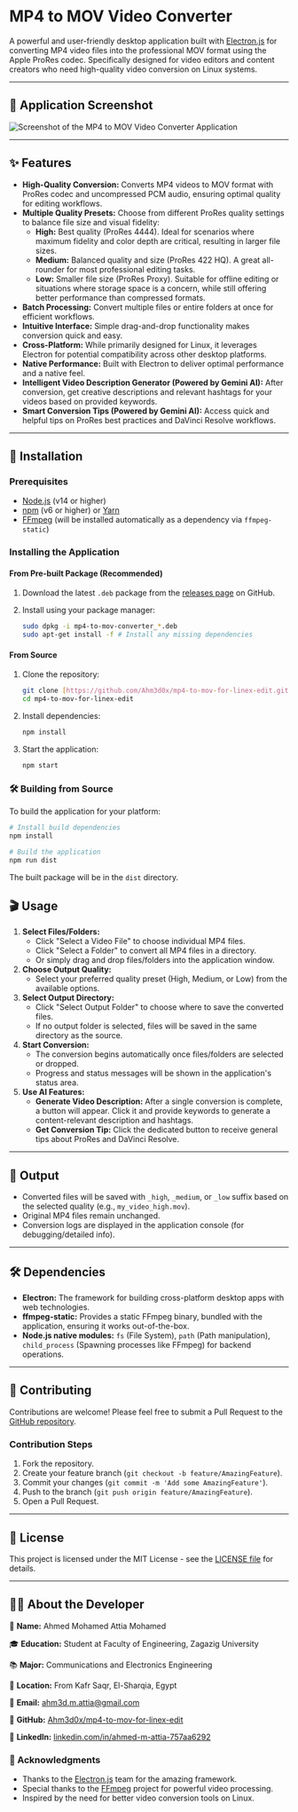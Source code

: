 


# MP4 to MOV Video Converter

A powerful and user-friendly desktop application built with [Electron.js](https://www.electronjs.org/) for converting MP4 video files into the professional MOV format using the Apple ProRes codec. Specifically designed for video editors and content creators who need high-quality video conversion on Linux systems.

---

## 📸 Application Screenshot

![Screenshot of the MP4 to MOV Video Converter Application](https://raw.githubusercontent.com/Ahm3d0x/mp4-to-mov-for-linex-edit/main/assets/Screenshot%20from%202025-06-30%2012-26-30.png)

---

## ✨ Features

* **High-Quality Conversion:** Converts MP4 videos to MOV format with ProRes codec and uncompressed PCM audio, ensuring optimal quality for editing workflows.
* **Multiple Quality Presets:** Choose from different ProRes quality settings to balance file size and visual fidelity:
    * **High:** Best quality (ProRes 4444). Ideal for scenarios where maximum fidelity and color depth are critical, resulting in larger file sizes.
    * **Medium:** Balanced quality and size (ProRes 422 HQ). A great all-rounder for most professional editing tasks.
    * **Low:** Smaller file size (ProRes Proxy). Suitable for offline editing or situations where storage space is a concern, while still offering better performance than compressed formats.
* **Batch Processing:** Convert multiple files or entire folders at once for efficient workflows.
* **Intuitive Interface:** Simple drag-and-drop functionality makes conversion quick and easy.
* **Cross-Platform:** While primarily designed for Linux, it leverages Electron for potential compatibility across other desktop platforms.
* **Native Performance:** Built with Electron to deliver optimal performance and a native feel.
* **Intelligent Video Description Generator (Powered by Gemini AI):** After conversion, get creative descriptions and relevant hashtags for your videos based on provided keywords.
* **Smart Conversion Tips (Powered by Gemini AI):** Access quick and helpful tips on ProRes best practices and DaVinci Resolve workflows.

---

## 🚀 Installation

### Prerequisites

* [Node.js](https://nodejs.org/) (v14 or higher)
* [npm](https://www.npmjs.com/) (v6 or higher) or [Yarn](https://yarnpkg.com/)
* [FFmpeg](https://ffmpeg.org/) (will be installed automatically as a dependency via `ffmpeg-static`)

### Installing the Application

#### From Pre-built Package (Recommended)

1.  Download the latest `.deb` package from the [releases page](https://github.com/Ahm3d0x/mp4-to-mov-for-linex-edit/releases) on GitHub.
2.  Install using your package manager:

    ```bash
    sudo dpkg -i mp4-to-mov-converter_*.deb
    sudo apt-get install -f # Install any missing dependencies
    ```

#### From Source

1.  Clone the repository:

    ```bash
    git clone [https://github.com/Ahm3d0x/mp4-to-mov-for-linex-edit.git](https://github.com/Ahm3d0x/mp4-to-mov-for-linex-edit.git)
    cd mp4-to-mov-for-linex-edit
    ```

2.  Install dependencies:

    ```bash
    npm install
    ```

3.  Start the application:

    ```bash
    npm start
    ```

### 🛠 Building from Source

To build the application for your platform:

```bash
# Install build dependencies
npm install

# Build the application
npm run dist
```

The built package will be in the `dist` directory.



## 🎬 Usage

1.  **Select Files/Folders:**
      * Click "Select a Video File" to choose individual MP4 files.
      * Click "Select a Folder" to convert all MP4 files in a directory.
      * Or simply drag and drop files/folders into the application window.
2.  **Choose Output Quality:**
      * Select your preferred quality preset (High, Medium, or Low) from the available options.
3.  **Select Output Directory:**
      * Click "Select Output Folder" to choose where to save the converted files.
      * If no output folder is selected, files will be saved in the same directory as the source.
4.  **Start Conversion:**
      * The conversion begins automatically once files/folders are selected or dropped.
      * Progress and status messages will be shown in the application's status area.
5.  **Use AI Features:**
      * **Generate Video Description:** After a single conversion is complete, a button will appear. Click it and provide keywords to generate a content-relevant description and hashtags.
      * **Get Conversion Tip:** Click the dedicated button to receive general tips about ProRes and DaVinci Resolve.

-----

## 📁 Output

  * Converted files will be saved with `_high`, `_medium`, or `_low` suffix based on the selected quality (e.g., `my_video_high.mov`).
  * Original MP4 files remain unchanged.
  * Conversion logs are displayed in the application console (for debugging/detailed info).

-----

## 🛠 Dependencies

  * **Electron:** The framework for building cross-platform desktop apps with web technologies.
  * **ffmpeg-static:** Provides a static FFmpeg binary, bundled with the application, ensuring it works out-of-the-box.
  * **Node.js native modules:** `fs` (File System), `path` (Path manipulation), `child_process` (Spawning processes like FFmpeg) for backend operations.

-----

## 🤝 Contributing

Contributions are welcome\! Please feel free to submit a Pull Request to the [GitHub repository](https://www.google.com/search?q=https://github.com/Ahm3d0x/mp4-to-mov-for-linex-edit).

### Contribution Steps

1.  Fork the repository.
2.  Create your feature branch (`git checkout -b feature/AmazingFeature`).
3.  Commit your changes (`git commit -m 'Add some AmazingFeature'`).
4.  Push to the branch (`git push origin feature/AmazingFeature`).
5.  Open a Pull Request.

-----

## 📜 License

This project is licensed under the MIT License - see the [LICENSE file](https://www.google.com/search?q=https://github.com/Ahm3d0x/mp4-to-mov-for-linex-edit/blob/main/LICENSE) for details.

-----

## 👨‍💻 About the Developer

👋 **Name:** Ahmed Mohamed Attia Mohamed

🎓 **Education:** Student at Faculty of Engineering, Zagazig University

📚 **Major:** Communications and Electronics Engineering

📍 **Location:** From Kafr Saqr, El-Sharqia, Egypt

📧 **Email:** [ahm3d.m.attia@gmail.com](mailto:ahm3d.m.attia@gmail.com)

🔗 **GitHub:** [Ahm3d0x/mp4-to-mov-for-linex-edit](https://www.google.com/search?q=https://github.com/Ahm3d0x/mp4-to-mov-for-linex-edit)

🔗 **LinkedIn:** [linkedin.com/in/ahmed-m-attia-757aa6292](https://www.google.com/search?q=https://www.linkedin.com/in/ahmed-m-attia-757aa6292)

### 🙏 Acknowledgments

  * Thanks to the [Electron.js](https://www.electronjs.org/) team for the amazing framework.
  * Special thanks to the [FFmpeg](https://ffmpeg.org/) project for powerful video processing.
  * Inspired by the need for better video conversion tools on Linux.

<!-- end list -->

```
```
